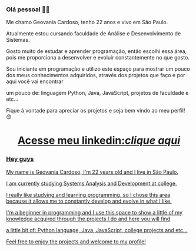 ### Olá pessoal 👋😊
Me chamo Geovania Cardoso, tenho 22 anos e vivo em São Paulo.

Atualmente estou cursando faculdade de Análise e Desenvolvimento de Sistemas.

Gosto muito de estudar e aprender programação, então escolhi essa área, pois me proporciona a desenvolver e evoluir constantemente no que gosto.

Sou iniciante em programação e utilizo este espaço para mostrar um pouco dos meus conhecimentos adquiridos, através dos projetos que faço e por aqui você vai encontrar 

um pouco de: linguagem Python, Java, JavaScript, projetos de faculdade e etc... 

Fique á vontade para apreciar os projetos e seja bem vindo ao meu perfil! 😊 

<h1 align="center"><a href="https://www.linkedin.com/in/geovania-cardoso-96a047177/">Acesse meu linkedin:<i>clique aqui</i></h1>



### Hey guys
My name is Geovania Cardoso, I'm 22 years old and I live in São Paulo.

I am currently studying Systems Analysis and Development at college.

I really like studying and learning programming, so I chose this area because it allows me to constantly develop and evolve in what I like.

I'm a beginner in programming and I use this space to show a little of my knowledge acquired through the projects I do and here you will find

a little bit of: Python language, Java, JavaScript, college projects and etc...

Feel free to enjoy the projects and welcome to my profile!
